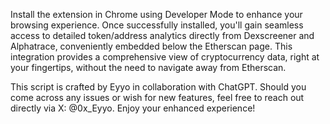 Install the extension in Chrome using Developer Mode to enhance your browsing experience. 
Once successfully installed, you'll gain seamless access to detailed token/address analytics directly from Dexscreener and Alphatrace, conveniently embedded below the Etherscan page. 
This integration provides a comprehensive view of cryptocurrency data, right at your fingertips, without the need to navigate away from Etherscan.

This script is crafted by Eyyo in collaboration with ChatGPT. Should you come across any issues or wish for new features, feel free to reach out directly via X: @0x_Eyyo. Enjoy your enhanced experience!
